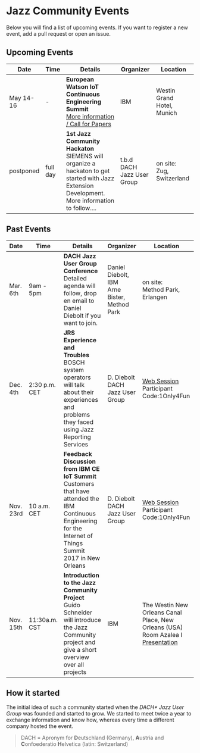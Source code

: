 # Jazz Community Events
Below you will find a list of upcoming events. If you want to register a new event, add a pull request or open an issue.

## Upcoming Events
| Date      | Time          | Details                                                                                                                                                              | Organizer                          | Location                                                                                               |
|-----------|---------------|----------------------------------------------------------------------------------------------------------------------------------------------------------------------|------------------------------------|--------------------------------------------------------------------------------------------------------|    
| May 14-16  | -      | **European Watson IoT Continuous Engineering Summit**<br>[More information / Call for Papers](https://jazz.net/blog/index.php/2018/02/13/call-for-papers-european-watson-iot-continuous-engineering-summit/) | IBM | Westin Grand Hotel, Munich |
| postponed  | full day      | **1st Jazz Community Hackaton**<br>SIEMENS will organize a hackaton to get started with Jazz Extension Development. More information to follow....                | t.b.d<br>DACH Jazz User Group      | on site:<br>Zug, Switzerland                                                            |

## Past Events
| Date      | Time          | Details                                                                                                                                                              | Organizer                          | Location                                                                                               |
|-----------|---------------|----------------------------------------------------------------------------------------------------------------------------------------------------------------------|------------------------------------|--------------------------------------------------------------------------------------------------------|
| Mar. 6th  | 9am - 5pm      | **DACH Jazz User Group Conference**<br>Detailed agenda will follow, drop en email to Daniel Diebolt if you want to join.                                                                            | Daniel Diebolt, IBM<br>Arne Bister, Method Park      | on site:<br>Method Park, Erlangen                                                            |
| Dec. 4th  | 2:30 p.m. CET | **JRS Experience and Troubles**<br> BOSCH system operators will talk about their experiences and problems they faced using Jazz Reporting Services                   | D. Diebolt<br>DACH Jazz User Group | [Web Session](https://apps.na.collabserv.com/meetings/join?id=1949-6100)<br>Participant Code:1Only4Fun |
| Nov. 23rd | 10 a.m. CET   | **Feedback Discussion from IBM CE IoT Summit**<br> Customers that have attended the IBM Continuous Engineering for the Internet of Things Summit 2017 in New Orleans | D. Diebolt<br>DACH Jazz User Group | [Web Session](https://apps.na.collabserv.com/meetings/join?id=1949-6100)<br>Participant Code:1Only4Fun |
| Nov. 15th | 11:30a.m. CST | **Introduction to the Jazz Community Project**<br>Guido Schneider will introduce the Jazz Community project and give a short overview over all projects | IBM | The Westin New Orleans Canal Place, New Orleans (USA)<br>Room Azalea I<br> [Presentation](https://github.com/jazz-community/welcome/blob/master/presentations/Siemens_BT_JazzCommunity_Presentation_NewOrleans2017.pdf) |

## How it started
The initial idea of such a community started when the _DACH* Jazz User Group_ was founded and started to grow. We started to meet twice a year to exchange information and know how, whereas every time a different company hosted the event.<br>
> DACH = Apronym for **D**eutschland (Germany), **A**ustria and **C**onfoederatio **H**elvetica (latin: Switzerland)
